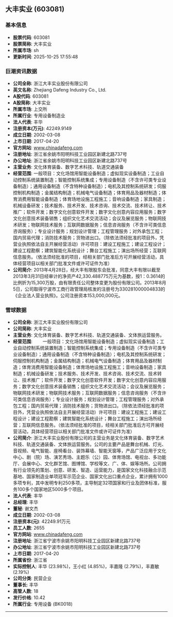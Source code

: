 ## 大丰实业 (603081)

### 基本信息

- **股票代码**: 603081
- **股票简称**: 大丰实业
- **所属市场**: sh
- **更新时间**: 2025-10-25 17:55:48

### 巨潮资讯数据

- **公司全称**: 浙江大丰实业股份有限公司
- **英文名称**: Zhejiang Dafeng Industry Co., Ltd.
- **A股代码**: 603081
- **A股简称**: 大丰实业
- **所属市场**: 上交所
- **所属行业**: 专用设备制造业
- **法人代表**: 丰华
- **注册资本(万元)**: 42249.9149
- **成立日期**: 2002-03-08
- **上市日期**: 2017-04-20
- **官方网站**: www.chinadafeng.com
- **注册地址**: 浙江省余姚市阳明科技工业园区新建北路737号
- **办公地址**: 浙江省余姚市阳明科技工业园区新建北路737号
- **主营业务**: 文化体育装备、数字艺术科技、轨道交通装备
- **经营范围**: 一般项目：文化场馆用智能设备制造；虚拟现实设备制造；工业自动控制系统装置制造；智能控制系统集成；专用设备制造（不含许可类专业设备制造）；通用设备制造（不含特种设备制造）；电机及其控制系统研发；伺服控制机构制造；金属结构制造；机械电气设备制造；体育用品及器材制造；体育消费用智能设备制造；体育场地设施工程施工；音响设备制造；家具制造；机械设备研发；技术服务、技术开发、技术咨询、技术交流、技术转让、技术推广；软件开发；数字文化创意软件开发；数字文化创意内容应用服务；数字文化创意技术装备销售；组织文化艺术交流活动；会议及展览服务；物联网技术研发；物联网技术服务；互联网数据服务；信息咨询服务（不含许可类信息咨询服务）；专业设计服务；规划设计管理；工程管理服务；对外承包工程；国内贸易代理；消防技术服务；货物进出口。（除依法须经批准的项目外，凭营业执照依法自主开展经营活动）许可项目：建设工程施工；建设工程设计；建设工程勘察；建筑智能化系统设计；舞台工程施工；演出场所经营；互联网信息服务。（依法须经批准的项目，经相关部门批准后方可开展经营活动，具体经营项目以相关部门批准文件或许可证件为准）
- **公司简介**: 2013年4月28日，经大丰有限股东会批准，同意大丰有限以截至2013年3月31日经审计的净资产42,330.488775万元为基数，按1：0.3614的比例折为15,300万股，由有限责任公司整体变更为股份有限公司。2013年8月5日，公司取得宁波市工商行政管理局核发的注册号为330281000004833的《企业法人营业执照》。公司注册资本153,000,000元。

### 雪球数据

- **公司全称**: 浙江大丰实业股份有限公司
- **公司简称**: 大丰实业
- **主营业务**: 文化体育装备、数字艺术科技、轨道交通装备、文体旅运营服务。
- **经营范围**: 　　一般项目：文化场馆用智能设备制造；虚拟现实设备制造；工业自动控制系统装置制造；智能控制系统集成；专用设备制造（不含许可类专业设备制造）；通用设备制造（不含特种设备制造）；电机及其控制系统研发；伺服控制机构制造；金属结构制造；机械电气设备制造；体育用品及器材制造；体育消费用智能设备制造；体育场地设施工程施工；音响设备制造；家具制造；机械设备研发；技术服务、技术开发、技术咨询、技术交流、技术转让、技术推广；软件开发；数字文化创意软件开发；数字文化创意内容应用服务；数字文化创意技术装备销售；组织文化艺术交流活动；会议及展览服务；物联网技术研发；物联网技术服务；互联网数据服务；信息咨询服务（不含许可类信息咨询服务）；专业设计服务；规划设计管理；工程管理服务；对外承包工程；国内贸易代理；消防技术服务；货物进出口。（除依法须经批准的项目外，凭营业执照依法自主开展经营活动）许可项目：建设工程施工；建设工程设计；建设工程勘察；建筑智能化系统设计；舞台工程施工；演出场所经营；互联网信息服务。（依法须经批准的项目，经相关部门批准后方可开展经营活动，具体经营项目以相关部门批准文件或许可证件为准）
- **公司简介**: 浙江大丰实业股份有限公司的主营业务是文化体育装备、数字艺术科技、轨道交通装备、文体旅运营服务。公司的主要产品是舞台机械、灯光、音视频、电气智能、座椅看台、装饰幕墙、智能天窗等，产品广泛应用于文化中心、剧（院）场、演艺秀场、主题乐（公）园、体育场馆、电视台、多功能厅、会展中心、文化群艺馆、图博馆、学校等文、广、体、娱等场所。公司拥有行业领先的策划、创意、研发、智造、运营能力，是国家文化科技融合示范基地、国家制造业单项冠军示范企业、国家文化出口重点企业，累计拥有1000多项专利，其中发明专利250多项，主导制定32项国家和行业及团体标准，服务100多个国家地区5000多个项目。
- **法人代表**: 丰华
- **总经理**: 丰华
- **董秘**: 谢文杰
- **成立日期**: 2002-03-08
- **注册资本(元)**: 42249.91万元
- **员工人数**: 2655
- **官方网站**: www.chinadafeng.com
- **注册地址**: 浙江省宁波市余姚市阳明科技工业园区新建北路737号
- **办公地址**: 浙江省宁波市余姚市阳明科技工业园区新建北路737号
- **上市日期**: 2017-04-20
- **所属省份**: 浙江省
- **实际控制人**: 丰华 (23.98%)，王小红 (4.85%)，丰嘉隆 (2.79%)，丰嘉敏 (2.19%)
- **公司分类**: 民营企业
- **董事长**: 丰华
- **高管人数**: 18
- **发行价格**: 10.42
- **所属行业**: 专用设备 (BK0018)

---